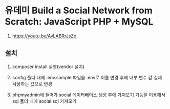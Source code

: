 # 유데미 Build a Social Network from Scratch: JavaScript PHP + MySQL

1. <https://youtu.be/AvLABRrJsZo>

## 설치

1. composer install 실행(vendor 설치)

2. config 폴더 내에 .env.sample 파일을 .env로 이름 변경 후에 내부 변수 값 실제 사용하는 값으로 변경

3. phpmyadmin에 들어가 social 데이터베이스 생성 후에 가져오기 기능을 이용해서 sql 폴더 내에 social.sql 가져오기
